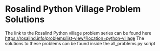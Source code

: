 # Rosalind Python Village Problem Solutions
The link to the Rosalind Python village problem series can be found here https://rosalind.info/problems/list-view/?location=python-village
The solutions to these problems can be found inside the all_problems.py script
